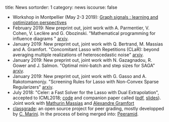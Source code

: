 title: News
sortorder: 1
category: news
iscourse: false

- Workshop in Montpellier (May 2-3 2019): [Graph signals : learning and optimization perspectives](https://graph-sig-2019.sciencesconf.org/)
- February 2019: New preprint out, joint work with A. Parmentier, V. Cohen, V. Leclère and G. Obozinski. "Mathematical programming for influence diagrams " [arxiv](https://arxiv.org/abs/1902.07039).
- January 2019: New preprint out, joint work with Q. Bertrand, M. Massias and A. Gramfort. "Concomitant Lasso with Repetitions (CLaR): beyond averaging multiple realizations of heteroscedastic noise" [arxiv](https://arxiv.org/abs/1902.02509).
- January 2019: New preprint out, joint work with N. Gazagnadou, R. Gower and J. Salmon. "Optimal mini-batch and step sizes for SAGA" [arxiv](https://arxiv.org/abs/1902.00071).
- January 2019: New preprint out, joint work with G. Gasso and A. Rakotomamonjy. "Screening Rules for Lasso with Non-Convex Sparse Regularizers" [arxiv](https://arxiv.org/abs/1902.06125).
- July 2018: "Celer: a Fast Solver for the Lasso with Dual Extrapolation", accepted to ICML2018; [code](https://mathurinm.github.io/celer/) and companion paper called ([pdf](https://arxiv.org/abs/1802.07481), [slides](http://localhost/talks/UBC.pdf)).
Joint work with [Mathurin Massias](https://mathurinm.github.io/)	and [Alexandre Gramfort](http://alexandre.gramfort.net/)
- [classgrade](https://github.com/classgrade/classgrade): an open source project for peer grading, mostly developped by [C. Marini](https://github.com/camillemarini). In the process of being merged into: [Peeramid](https://github.com/SOSFutur-public/Peeramid).
